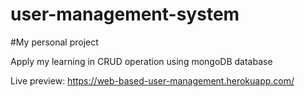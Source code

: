 # user-management-system

#My personal project

Apply my learning in CRUD operation using mongoDB database

Live preview: 
https://web-based-user-management.herokuapp.com/
